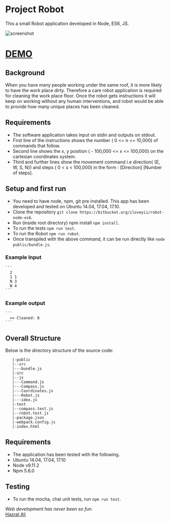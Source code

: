 Project Robot
=======
This a small Robot application developed in Node, ES6, JS. 

![screenshot](http://robot.softhem.se/screenshot.png) 

# [DEMO](http://robot.softhem.se/index.html)

## Background
When you have many people working under the same roof, it is more likely to have the work place dirty. Therefore a care robot application is required for cleaning the work place floor.
Once the robot gets instructions it will keep on working without any human interventions, and robot would be able to provide how many unique places has been cleaned.

## Requirements
* The software application takes input on stdin and outputs on stdout.
* First line of the instructions shows the number ( 0 <= n <= 10,000) of commands that follow.
* Second line shows the x, y position ( - 100,000 <= x <= 100,000) on the cartesian coordinates system.
* Third and further lines show the movement command i.e direction( {E, W, S, N}) and steps ( 0 < s < 100,000) in the form : [Direction] [Number of steps].

## Setup and first run

  * You need to have node, npm, git pre installed. This app has been developed and tested on Ubuntu 14.04, 17.04, 17.10. 
  * Clone the repository `git clone https://bitbucket.org/iloveyii/robot-node-es6`.
  * Run (inside root directory) npm install `npm install`.
  * To run the tests `npm run test`.
  * To run the Robot `npm run robot`.
  * Once transpiled with the above command, it can be run directly like `node public/bundle.js`.
  
### Example Input
    ```
      2
      1 1
      N 3
      W 4
    ```
### Example output
    ```
      => Cleaned: 8
    ```
  
## Overall Structure

Below is the directory structure of the source code:

```
   |-public
   |--src
   |---bundle.js
   |-src
   |--js
   |---Command.js
   |---Compass.js
   |---Coordinates.js
   |---Robot.js
   |---idex.js
   |-test
   |--compass.test.js
   |--robot.test.js
   |-package.json
   |-webpack.config.js
   |-index.html
```

## Requirements
   * The application has been tested with the following.
   * Ubuntu 14.04, 17.04, 17.10
   * Node v9.11.2
   * Npm 5.6.0
   
## Testing
  * To run the mocha, chai unit tests, run `npm run test`.
  
  <i>Web development has never been so fun.</i>  
[Hazrat Ali](https://github.com/iloveyii) 
